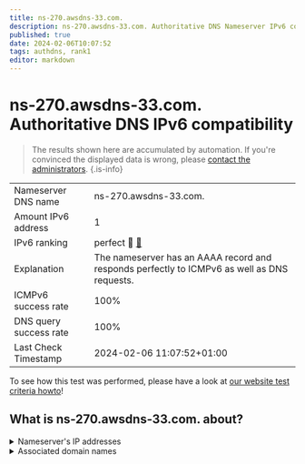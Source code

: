 ```yaml
---
title: ns-270.awsdns-33.com.
description: ns-270.awsdns-33.com. Authoritative DNS Nameserver IPv6 compatibility
published: true
date: 2024-02-06T10:07:52
tags: authdns, rank1
editor: markdown
---
```


# ns-270.awsdns-33.com. Authoritative DNS IPv6 compatibility

> The results shown here are accumulated by automation. If you're convinced the displayed data is wrong, please [contact the administrators](/howto/chat). 
{.is-info}




|   |   |
| - | - |
| Nameserver DNS name | ns-270.awsdns-33.com.
| Amount IPv6 address | 1
| IPv6 ranking | perfect :1st_place_medal: [🔗](/howto/ranking) |
| Explanation | The nameserver has an AAAA record and responds perfectly to ICMPv6 as well as DNS requests. |
| ICMPv6 success rate | 100%|
| DNS query success rate | 100% |
| Last Check Timestamp | 2024-02-06 11:07:52+01:00 |

To see how this test was performed, please have a look at [our website test criteria howto](/howto/testcriteria/authdns)!


## What is ns-270.awsdns-33.com. about?




<details>
<summary>Nameserver's IP addresses</summary>

2600:9000:5301:e00::1

</details>



<details>
<summary>Associated domain names</summary>

www.ipsen.com

</details>
